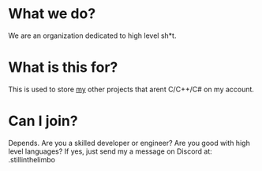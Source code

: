 # What we do?
We are an organization dedicated to high level sh*t.

# What is this for?
This is used to store [my](https://github.com/westillthinking) other projects that arent C/C++/C# on my account.

# Can I join?
Depends. Are you a skilled developer or engineer? Are you good with high level languages? If yes, just send my a message on Discord at: .stillinthelimbo
